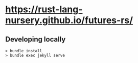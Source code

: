 # <https://rust-lang-nursery.github.io/futures-rs/>

## Developing locally

```
> bundle install
> bundle exec jekyll serve
```
